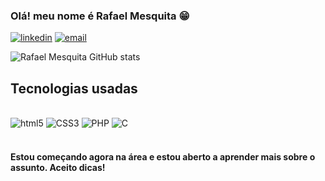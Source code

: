 

### Olá! meu nome é Rafael Mesquita 😁

[![linkedin](https://img.shields.io/badge/LinkedIn-0077B5?style=for-the-badge&logo=linkedin&logoColor=white)](www.linkedin.com/in/rafaeltimesquita)
[![email](https://img.shields.io/badge/Gmail-D14836?style=for-the-badge&logo=gmail&logoColor=white)](rafaelmesquitarr5@gmail.com)


![Rafael Mesquita GitHub stats](https://github-readme-stats.vercel.app/api?username=Rafael-Mesquita-Reinaldo&show_icons=true&theme=dark)

## Tecnologias usadas 

<div style="display: inline_block"> <br/>
<img aling="center" alt="html5"src="https://img.shields.io/badge/HTML5-E34F26?style=for-the-badge&logo=html5&logoColor=white"/>
<img aling="center" alt="CSS3"src="https://img.shields.io/badge/CSS3-1572B6?style=for-the-badge&logo=css3&logoColor=white"/>
<img aling="center" alt="PHP"src="https://img.shields.io/badge/PHP-777BB4?style=for-the-badge&logo=php&logoColor=white"/>
<img aling="center" alt="C" src="https://img.shields.io/badge/C-00599C?style=for-the-badge&logo=c&logoColor=white"/>
</div><br/>

#### Estou começando agora na área e estou aberto a aprender mais sobre o assunto. Aceito dicas!
